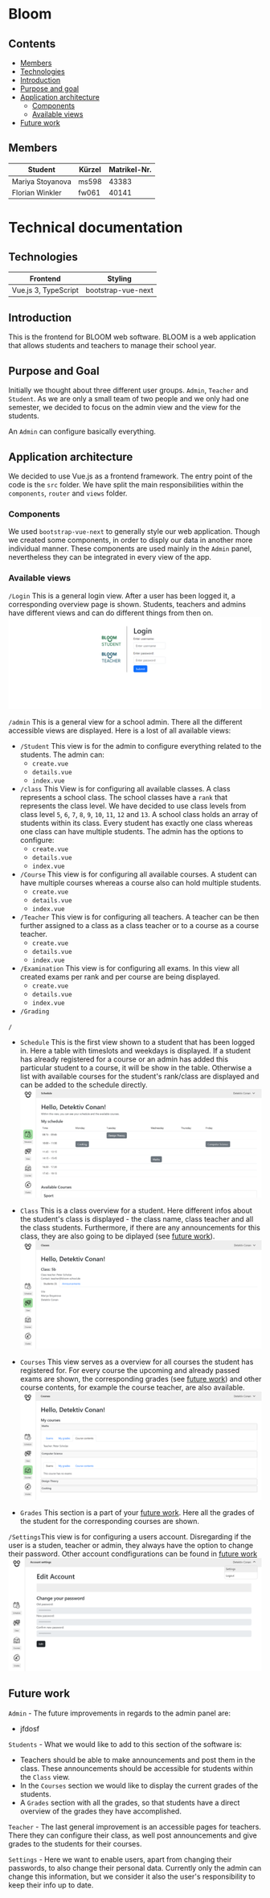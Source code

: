 # Bloom

## Contents
- [Members](#members)
- [Technologies](#technologies)
- [Introduction](#introduction)
- [Purpose and goal](#purpose-and-goal)
- [Application architecture](#application-architecture)
  - [Components](#components)
  - [Available views](#available-views)
- [Future work](#future-work)


## Members
| Student          | Kürzel | Matrikel-Nr. |
| ---------------- | ------ | ------------ |
| Mariya Stoyanova | ms598  | 43383        |
| Florian Winkler  | fw061  | 40141        |

# Technical documentation

## Technologies
| Frontend            | Styling            |
| ------------------- | ------------------ |
| Vue.js 3, TypeScript| bootstrap-vue-next |

## Introduction
This is the frontend for BLOOM web software. BLOOM is a web application that allows students and teachers to manage their school year.

## Purpose and Goal
Initially we thought about three different user groups. `Admin`, `Teacher` and `Student`. As we are only a small team of two people and we only had one semester, we decided to focus on the admin view and the view for the students.

An `Admin` can configure basically everything.

## Application architecture

We decided to use Vue.js as a frontend framework.
The entry point of the code is the `src` folder. We have split the main responsibilities within the `components`, `router` and `views` folder.

### Components
We used `bootstrap-vue-next` to generally style our web application. Though we created some components, in order to disply our data in another more individual manner. These components are used mainly in the `Admin` panel, nevertheless they can be integrated in every view of the app.

### Available views

`/Login` This is a general login view. After a user has been logged it, a corresponding overview page is shown. Students, teachers and admins have different views and can do different things from then on.
![Login](./documentation-images/login.png)

`/admin`
This is a general view for a school admin. There all the different accessible views are displayed. Here is a lost of all available views:

- `/Student`
  This view is for the admin to configure everything related to the students. The admin can:
  - `create.vue`
  - `details.vue`
  - `index.vue`
- `/class`
  This View is for configuring all available classes. A class represents a school class. The school classes have a `rank` that represents the class level. We have decided to use class levels from class level `5`, `6`, `7`, `8`, `9`, `10`, `11`, `12` and `13`. A school class holds an array of students within its class. Every student has exactly one class whereas one class can have multiple students. The admin has the options to configure:
  - `create.vue`
  - `details.vue`
  - `index.vue`
- `/Course`
  This view is for configuring all available courses. A student can have multiple courses whereas a course also can hold multiple students.
  - `create.vue`
  - `details.vue`
  - `index.vue`
- `/Teacher`
  This view is for configuring all teachers. A teacher can be then further assigned to a class as a class teacher or to a course as a course teacher.
  - `create.vue`
  - `details.vue`
  - `index.vue`
- `/Examination`
  This view is for configuring all exams. In this view all created exams per rank and per course are being displayed.
  - `create.vue`
  - `details.vue`
  - `index.vue`
- `/Grading`


`/`
- `Schedule`
This is the first view shown to a student that has been logged in. Here a table with timeslots and weekdays is displayed. If a student has already registered for a course or an admin has added this particular student to a course, it will be show in the table. Otherwise a list with available courses for the student's rank/class are displayed and can be added to the schedule directly.
![Schedule](./documentation-images/schedule.png)

- `Class`
This is a class overview for a student. Here different infos about the student's class is displayed - the class name, class teacher and all the class students. Furthermore, if there are any announcements for this class, they are also going to be diplayed (see [future work](#future-work--improvements)).
![Class](./documentation-images/class.png)

- `Courses`
This view serves as a overview for all courses the student has registered for. For every course the upcoming and already passed exams are shown, the corresponding grades (see [future work](#future-work--improvements)) and other course contents, for example the course teacher, are also available.
![Courses](./documentation-images/courses.png)

- `Grades`
This section is a part of your [future work](#future-work--improvements). Here all the grades of the student for the corresponding courses are shown.

`/Settings`This view is for configuring a users account. Disregarding if the user is a studen, teacher or admin, they always have the option to change their password. Other account condfigurations can be found in [future work](#future-work--improvements)
![Settings](./documentation-images/settings.png)


## Future work
`Admin` - The future improvements in regards to the admin panel are:
  - jfdosf

`Students` - What we would like to add to this section of the software is:
  - Teachers should be able to make announcements and post them in the class. These announcements should be accessible for students within the `Class` view.
  - In the `Courses` section we would like to display the current grades of the students.
  - A `Grades` section with all the grades, so that students have a direct overview of the grades they have accomplished.

`Teacher` - The last general improvement is an accessible pages for teachers. There they can configure their class, as well post announcements and give grades to the students for their courses.

`Settings` - Here we want to enable users, apart from changing their passwords, to also change their personal data. Currently only the admin can change this information, but we consider it also the user's responsibility to keep their info up to date.

